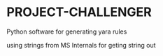 # PROJECT-CHALLENGER

Python software for generating yara rules

using strings from MS Internals for geting string out
